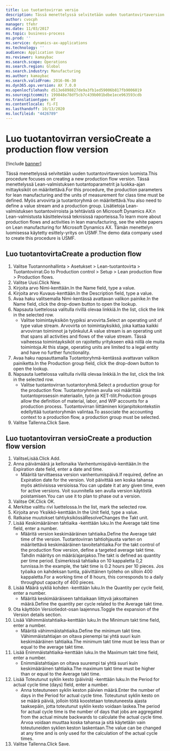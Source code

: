 ```yaml
---
title: Luo tuotantovirran versio
description: Tässä menettelyssä selvitetään uuden tuotantovirtaversion luomista.
author: cvocph
manager: tfehr
ms.date: 11/03/2017
ms.topic: business-process
ms.prod: ''
ms.service: dynamics-ax-applications
ms.technology: ''
audience: Application User
ms.reviewer: kamaybac
ms.search.scope: Operations
ms.search.region: Global
ms.search.industry: Manufacturing
ms.author: kamaybac
ms.search.validFrom: 2016-06-30
ms.dyn365.ops.version: AX 7.0.0
ms.openlocfilehash: d513e6898827de9a3fb1ed59006b817fb9006019
ms.sourcegitcommit: 199848e78df5cb7c439b001bdbe1ece963593cdb
ms.translationtype: HT
ms.contentlocale: fi-FI
ms.lasthandoff: 10/13/2020
ms.locfileid: "4426789"
---
```

# <a name="create-a-production-flow-version"></a><span data-ttu-id="3ea3c-103">Luo tuotantovirran versio</span><span class="sxs-lookup"><span data-stu-id="3ea3c-103">Create a production flow version</span></span>

[!include [banner](../../includes/banner.md)]

<span data-ttu-id="3ea3c-104">Tässä menettelyssä selvitetään uuden tuotantovirtaversion luomista.</span><span class="sxs-lookup"><span data-stu-id="3ea3c-104">This procedure focuses on creating a new production flow version.</span></span> <span data-ttu-id="3ea3c-105">Tässä menettelyssä Lean-valmistuksen tuotantoparametrit ja luokka-ajan mittayksiköt on määritettävä.</span><span class="sxs-lookup"><span data-stu-id="3ea3c-105">For this procedure, the production parameters for lean manufacturing and the units of measurement for class time must be defined.</span></span> <span data-ttu-id="3ea3c-106">Myös arvovirta ja tuotantoryhmä on määritettävä.</span><span class="sxs-lookup"><span data-stu-id="3ea3c-106">You also need to define a value stream and a production group.</span></span> <span data-ttu-id="3ea3c-107">Lisätietoja Lean-valmistuksen tuotantovirroista ja tehtävistä on Microsoft Dynamics AX:n Lean-valmistusta käsittelevissä teknisissä raporteissa.</span><span class="sxs-lookup"><span data-stu-id="3ea3c-107">To learn more about production flows and activities in lean manufacturing, see the white papers on Lean manufacturing for Microsoft Dynamics AX.</span></span> <span data-ttu-id="3ea3c-108">Tämän menettelyn luomisessa käytetty esittely-yritys on USMF.</span><span class="sxs-lookup"><span data-stu-id="3ea3c-108">The demo data company used to create this procedure is USMF.</span></span>


## <a name="create-a-production-flow"></a><span data-ttu-id="3ea3c-109">Luo tuotantovirta</span><span class="sxs-lookup"><span data-stu-id="3ea3c-109">Create a production flow</span></span>
1. <span data-ttu-id="3ea3c-110">Valitse Tuotannonhallinta > Asetukset > Lean-tuotantovirta > Tuotantovirrat.</span><span class="sxs-lookup"><span data-stu-id="3ea3c-110">Go to Production control > Setup > Lean production flow > Production flows.</span></span>
2. <span data-ttu-id="3ea3c-111">Valitse Uusi.</span><span class="sxs-lookup"><span data-stu-id="3ea3c-111">Click New.</span></span>
3. <span data-ttu-id="3ea3c-112">Kirjoita arvo Nimi-kenttään.</span><span class="sxs-lookup"><span data-stu-id="3ea3c-112">In the Name field, type a value.</span></span>
4. <span data-ttu-id="3ea3c-113">Kirjoita arvo Kuvaus-kenttään.</span><span class="sxs-lookup"><span data-stu-id="3ea3c-113">In the Description field, type a value.</span></span>
5. <span data-ttu-id="3ea3c-114">Avaa haku valitsemalla Nimi-kentässä avattavan valikon painike.</span><span class="sxs-lookup"><span data-stu-id="3ea3c-114">In the Name field, click the drop-down button to open the lookup.</span></span>
6. <span data-ttu-id="3ea3c-115">Napsauta luettelossa valitulla rivillä olevaa linkkiä.</span><span class="sxs-lookup"><span data-stu-id="3ea3c-115">In the list, click the link in the selected row.</span></span>
    * <span data-ttu-id="3ea3c-116">Valitse toimintayksikön tyypiksi arvovirta.</span><span class="sxs-lookup"><span data-stu-id="3ea3c-116">Select an operating unit of type value stream.</span></span> <span data-ttu-id="3ea3c-117">Arvovirta on toimintayksikkö, joka kattaa kaikki arvovirran toiminnot ja työnkulut.</span><span class="sxs-lookup"><span data-stu-id="3ea3c-117">A value stream is an operating unit that spans all activities and flows of the value stream.</span></span> <span data-ttu-id="3ea3c-118">Tässä vaiheessa toimintayksiköt on rajoitettu yritykseen eikä niillä ole muita toimintoja.</span><span class="sxs-lookup"><span data-stu-id="3ea3c-118">At this stage, operating units are limited to a legal entity and have no further functionality.</span></span>  
7. <span data-ttu-id="3ea3c-119">Avaa haku napsauttamalla Tuotantoryhmä-kentässä avattavan valikon painiketta.</span><span class="sxs-lookup"><span data-stu-id="3ea3c-119">In the Production group field, click the drop-down button to open the lookup.</span></span>
8. <span data-ttu-id="3ea3c-120">Napsauta luettelossa valitulla rivillä olevaa linkkiä.</span><span class="sxs-lookup"><span data-stu-id="3ea3c-120">In the list, click the link in the selected row.</span></span>
    * <span data-ttu-id="3ea3c-121">Valitse tuotantovirran tuotantoryhmä.</span><span class="sxs-lookup"><span data-stu-id="3ea3c-121">Select a production group for the production flow.</span></span> <span data-ttu-id="3ea3c-122">Tuotantoryhmien avulla voi määrittää tuotantoprosessin materiaalin, työn ja KET-tilit.</span><span class="sxs-lookup"><span data-stu-id="3ea3c-122">Production groups allow the definition of material, labor, and WIP accounts for a production process.</span></span> <span data-ttu-id="3ea3c-123">Tuotantovirran liittäminen kirjanpitokontekstiin edellyttää tuotantoryhmän valintaa.</span><span class="sxs-lookup"><span data-stu-id="3ea3c-123">To associate the accounting context to a production flow, a production group must be selected.</span></span>  
9. <span data-ttu-id="3ea3c-124">Valitse Tallenna.</span><span class="sxs-lookup"><span data-stu-id="3ea3c-124">Click Save.</span></span>

## <a name="create-a-production-flow-version"></a><span data-ttu-id="3ea3c-125">Luo tuotantovirran versio</span><span class="sxs-lookup"><span data-stu-id="3ea3c-125">Create a production flow version</span></span>
1. <span data-ttu-id="3ea3c-126">ValitseLisää.</span><span class="sxs-lookup"><span data-stu-id="3ea3c-126">Click Add.</span></span>
2. <span data-ttu-id="3ea3c-127">Anna päivämäärä ja kellonaika Vanhentumispäivä-kenttään.</span><span class="sxs-lookup"><span data-stu-id="3ea3c-127">In the Expiration date field, enter a date and time.</span></span>
    * <span data-ttu-id="3ea3c-128">Määritä tarvittaessa version vanhentumispäivä.</span><span class="sxs-lookup"><span data-stu-id="3ea3c-128">If required, define an Expiration date for the version.</span></span> <span data-ttu-id="3ea3c-129">Voit päivittää sen koska tahansa myös aktiivisissa versioissa.</span><span class="sxs-lookup"><span data-stu-id="3ea3c-129">You can update it at any given time, even for active versions.</span></span> <span data-ttu-id="3ea3c-130">Voit suunnitella sen avulla version käytöstä poistamisen.</span><span class="sxs-lookup"><span data-stu-id="3ea3c-130">You can use it to plan to phase out a version.</span></span>  
3. <span data-ttu-id="3ea3c-131">Valitse OK.</span><span class="sxs-lookup"><span data-stu-id="3ea3c-131">Click OK.</span></span>
4. <span data-ttu-id="3ea3c-132">Merkitse valittu rivi luettelossa.</span><span class="sxs-lookup"><span data-stu-id="3ea3c-132">In the list, mark the selected row.</span></span>
5. <span data-ttu-id="3ea3c-133">Kirjoita arvo Yksikkö-kenttään.</span><span class="sxs-lookup"><span data-stu-id="3ea3c-133">In the Unit field, type a value.</span></span>
6. <span data-ttu-id="3ea3c-134">Ratkaise muutokset tahtiyksikössä</span><span class="sxs-lookup"><span data-stu-id="3ea3c-134">ResolveChanges the Takt unit.</span></span>
7. <span data-ttu-id="3ea3c-135">Lisää Keskimääräinen tahtiaika -kenttään luku.</span><span class="sxs-lookup"><span data-stu-id="3ea3c-135">In the Average takt time field, enter a number.</span></span>
    * <span data-ttu-id="3ea3c-136">Määritä version keskimääräinen tahtiaika.</span><span class="sxs-lookup"><span data-stu-id="3ea3c-136">Define the Average takt time of the version.</span></span> <span data-ttu-id="3ea3c-137">Tuotantovirran tahtiohjausta varten on määritettävä keskimääräinen tavoitetahtiaika.</span><span class="sxs-lookup"><span data-stu-id="3ea3c-137">For the takt control of the production flow version, define a targeted average takt time.</span></span> <span data-ttu-id="3ea3c-138">Tahdin määritys on määrä/ajanjakso.</span><span class="sxs-lookup"><span data-stu-id="3ea3c-138">The takt is defined as quantity per time period.</span></span> <span data-ttu-id="3ea3c-139">Esimerkissä tahtiaika on 10 kappaletta 0,2 tunnissa.</span><span class="sxs-lookup"><span data-stu-id="3ea3c-139">In the example, the takt time is 0.2 hours per 10 pieces.</span></span> <span data-ttu-id="3ea3c-140">Jos työaika on kahdeksan tuntia, päivittäinen työteho on silloin 400 kappaletta.</span><span class="sxs-lookup"><span data-stu-id="3ea3c-140">For a working time of 8 hours, this corresponds to a daily throughput capacity of 400 pieces.</span></span>  
8. <span data-ttu-id="3ea3c-141">Lisää Määrä sykliä kohden -kenttään luku.</span><span class="sxs-lookup"><span data-stu-id="3ea3c-141">In the Quantity per cycle field, enter a number.</span></span>
    * <span data-ttu-id="3ea3c-142">Määritä keskimääräiseen tahtiaikaan liittyvä jaksottainen määrä.</span><span class="sxs-lookup"><span data-stu-id="3ea3c-142">Define the quantity per cycle related to the Average takt time.</span></span>  
9. <span data-ttu-id="3ea3c-143">Ota käyttöön Versiotiedot-osan laajennus.</span><span class="sxs-lookup"><span data-stu-id="3ea3c-143">Toggle the expansion of the Version details section.</span></span>
10. <span data-ttu-id="3ea3c-144">Lisää Vähimmäistahtiaika-kenttään luku.</span><span class="sxs-lookup"><span data-stu-id="3ea3c-144">In the Minimum takt time field, enter a number.</span></span>
    * <span data-ttu-id="3ea3c-145">Määritä vähimmäistahtiaika.</span><span class="sxs-lookup"><span data-stu-id="3ea3c-145">Define the minimum takt time.</span></span> <span data-ttu-id="3ea3c-146">Vähimmäistahtiajan on oltava pienempi tai yhtä suuri kuin keskimääräinen tahtiaika.</span><span class="sxs-lookup"><span data-stu-id="3ea3c-146">The minimum takt time must be less than or equal to the average takt time.</span></span>  
11. <span data-ttu-id="3ea3c-147">Lisää Enimmäistahtiaika-kenttään luku.</span><span class="sxs-lookup"><span data-stu-id="3ea3c-147">In the Maximum takt time field, enter a number.</span></span>
    * <span data-ttu-id="3ea3c-148">Enimmäistahtiajan on oltava suurempi tai yhtä suuri kuin keskimääräinen tahtiaika.</span><span class="sxs-lookup"><span data-stu-id="3ea3c-148">The maximum takt time must be higher than or equal to the Average takt time.</span></span>  
12. <span data-ttu-id="3ea3c-149">Lisää Toteutunut syklin kesto (päivinä) -kenttään luku.</span><span class="sxs-lookup"><span data-stu-id="3ea3c-149">In the Period for actual cycle time (days) field, enter a number.</span></span>
    * <span data-ttu-id="3ea3c-150">Anna toteutuneen syklin keston päivien määrä.</span><span class="sxs-lookup"><span data-stu-id="3ea3c-150">Enter the number of days in the Period for actual cycle time.</span></span> <span data-ttu-id="3ea3c-151">Toteutunut syklin kesto on se määrä päiviä, jolloin töitä koostetaan toteutuneesta ajasta taaksepäin, jotta toteutunut syklin kesto voidaan laskea.</span><span class="sxs-lookup"><span data-stu-id="3ea3c-151">The period for actual cycle time is the number of days that jobs are aggregated from the actual minute backwards to calculate the actual cycle time.</span></span> <span data-ttu-id="3ea3c-152">Arvoa voidaan muuttaa koska tahansa ja sitä käytetään vain toteutuneiden syklien keston laskentaan.</span><span class="sxs-lookup"><span data-stu-id="3ea3c-152">The value can be changed at any time and is only used for the calculation of the actual cycle times.</span></span>  
13. <span data-ttu-id="3ea3c-153">Valitse Tallenna.</span><span class="sxs-lookup"><span data-stu-id="3ea3c-153">Click Save.</span></span>

